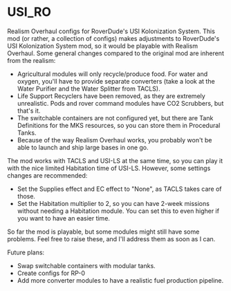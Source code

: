 # USI_RO
Realism Overhaul configs for RoverDude's USI Kolonization System.
This mod (or rather, a collection of configs) makes adjustments to RoverDude's USI Kolonization System mod, so it would be playable with Realism Overhaul.
Some general changes compared to the original mod are inherent from the realism:

* Agricultural modules will only recycle/produce food. For water and oxygen, you'll have to provide separate converters (take a look at the Water Purifier and the Water Splitter from TACLS).
* Life Support Recyclers have been removed, as they are extremely unrealistic. Pods and rover command modules have CO2 Scrubbers, but that's it.
* The switchable containers are not configured yet, but there are Tank Definitions for the MKS resources, so you can store them in Procedural Tanks.
* Because of the way Realism Overhaul works, you probably won't be able to launch and ship large bases in one go.

The mod works with TACLS and USI-LS at the same time, so you can play it with the nice limited Habitation time of USI-LS. However, some settings changes are recommended:

* Set the Supplies effect and EC effect to "None", as TACLS takes care of those.
* Set the Habitation multiplier to 2, so you can have 2-week missions without needing a Habitation module. You can set this to even higher if you want to have an easier time.

So far the mod is playable, but some modules might still have some problems. Feel free to raise these, and I'll address them as soon as I can.

Future plans:
- Swap switchable containers with modular tanks.
- Create configs for RP-0
- Add more converter modules to have a realistic fuel production pipeline.

